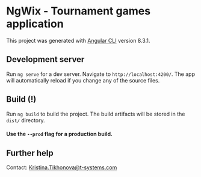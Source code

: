 # NgWix - Tournament games application

This project was generated with [Angular CLI](https://github.com/angular/angular-cli) version 8.3.1.
 
 
 

## Development server

Run `ng serve` for a dev server. Navigate to `http://localhost:4200/`. The app will automatically reload if you change any of the source files.




## Build (!)

Run `ng build` to build the project. The build artifacts will be stored in the `dist/` directory. 
#### Use the `--prod` flag for a production build.




## Further help

Contact: Kristina.Tikhonova@t-systems.com
